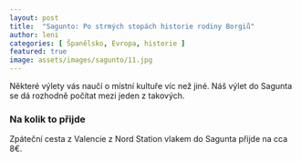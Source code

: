 ```yaml
---
layout: post
title:  "Sagunto: Po strmých stopách historie rodiny Borgiů"
author: leni
categories: [ Španělsko, Evropa, historie ]
featured: true
image: assets/images/sagunto/11.jpg
---
```


Některé výlety vás naučí o místní kultuře víc než jiné. Náš výlet do Sagunta se dá rozhodně počítat mezi jeden z takových.




### Na kolik to přijde
Zpáteční cesta z Valencie z Nord Station vlakem do Sagunta přijde na cca 8€.